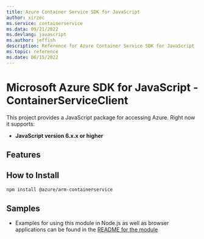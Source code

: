 ```yaml
---
title: Azure Container Service SDK for JavaScript
author: xirzec
ms.service: containerservice
ms.data: 09/21/2022
ms.devlang: javascript
ms.author: jeffish
description: Reference for Azure Container Service SDK for JavaScript
ms.topic: reference
ms.date: 06/15/2022
---
```

# Microsoft Azure SDK for JavaScript - ContainerServiceClient
This project provides a JavaScript package for accessing Azure. Right now it supports:
- **JavaScript version 6.x.x or higher**

## Features


## How to Install

```bash
npm install @azure/arm-containerservice
```

## Samples

* Examples for using this module in Node.js as well as browser applications can be found in the [README for the module](https://www.npmjs.com/package/@azure/arm-containerservice)